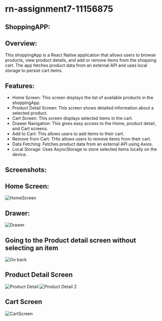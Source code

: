 # rn-assignment7-11156875

 ## ShoppingAPP:

## Overview:

This shoppingApp is a React Native application that allows users to browse products, view product details, and add or remove items from the shopping cart. The app fetches product data from an external API and uses local storage to persist cart items.

## Features:

- Home Screen: This screen displays the list of available products in the shoppingApp.
- Product Detail Screen: This screen shows detailed information about a selected product.
- Cart Screen: This screen displays selected items in the cart.
- Drawer Navigation: This gives easy access to the Home, product detail, and Cart screens.
- Add to Cart: This allows users to add items to their cart.
- Remove from Cart: THis allows users to remove items from their cart.
- Data Fetching: Fetches product data from an external API using Axios.
- Local Storage: Uses AsyncStorage to store selected items locally on the device.

## Screenshots:

## Home Screen:

![HomeScreen](App/assets/HomeScreen7.jpg)

## Drawer:

![Drawer](App/assets/Drawer7.jpg)

## Going to the Product detail screen without selecting an item

![Go back](App/assets/GoBack7.jpg)

## Product Detail Screen

![Product Detail](App/assets/ProductDetail1.jpg)
![Product Detail 2](App/assets/ProductDetail2.jpg)

## Cart Screen

![CartScreen](App/assets/Cart7.jpg)